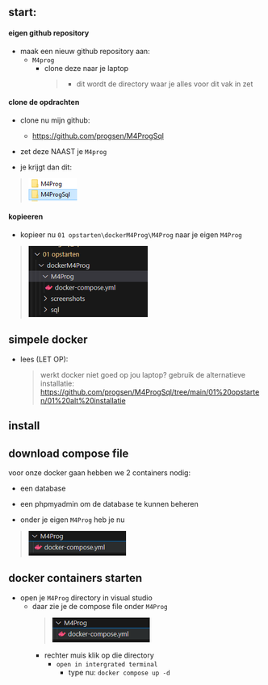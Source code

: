 

## start:

#### eigen github repository
- maak een nieuw github repository aan:
    - `M4prog`
        - clone deze naar je laptop
            > - dit wordt de directory waar je alles voor dit vak in zet

#### clone de opdrachten

- clone nu mijn github:
    - https://github.com/progsen/M4ProgSql
- zet deze NAAST je `M4prog`

- je krijgt dan dit:
> ![](img/dirs.PNG)

#### kopieeren

- kopieer nu `01 opstarten\dockerM4Prog\M4Prog` naar je eigen `M4Prog`
> ![](img/copy.PNG)


## simpele docker 

- lees (LET OP):
    > werkt docker niet goed op jou laptop? gebruik de alternatieve installatie:
    > https://github.com/progsen/M4ProgSql/tree/main/01%20opstarten/01%20alt%20installatie



## install

## download compose file

voor onze docker gaan hebben we 2 containers nodig:
- een database
- een phpmyadmin om de database te kunnen beheren

- onder je eigen `M4Prog` heb je nu 
> ![](img/compose.PNG)



## docker containers starten

- open je `M4Prog` directory in visual studio
    - daar zie je de compose file onder `M4Prog`
        > ![](img/compose.PNG)
        - rechter muis klik op die directory
            - `open in intergrated terminal`
                - type nu:  `docker compose up -d`

